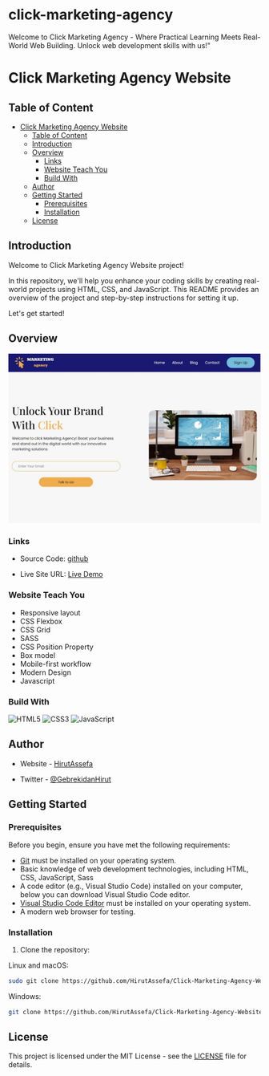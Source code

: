 # click-marketing-agency
Welcome to Click Marketing Agency - Where Practical Learning Meets Real-World Web Building. Unlock web development skills with us!"

# Click Marketing Agency Website

## Table of Content

- [Click Marketing Agency Website](#click-marketing-agency-website)
  - [Table of Content](#table-of-content)
  - [Introduction](#introduction)
  - [Overview](#overview)
    - [Links](#links)
    - [Website Teach You](#website-teach-you)
    - [Build With](#build-with)
  - [Author](#author)
  - [Getting Started](#getting-started)
    - [Prerequisites](#prerequisites)
    - [Installation](#installation)
  - [License](#license)

## Introduction

Welcome to Click Marketing Agency Website project!

In this repository, we'll help you enhance your coding skills by creating real-world projects using HTML, CSS, and JavaScript. This README provides an overview of the project and step-by-step instructions for setting it up.

Let's get started!

## Overview

![img](/design/clickdesktop.JPG)

<!-- ### Screenshot

- Small screen: ![Mobile](./design/clickmobile.JPG)
- large screen: ![Desk Top](./design/clickdesktop.JPG) -->

### Links

- Source Code: [github](https://github.com/HirutAssefa/Click-Marketing-Agency-Website)

- Live Site URL: [Live Demo](https://Click-Marketing-Agency-Website.netlify.app/)

### Website Teach You

- Responsive layout
- CSS Flexbox
- CSS Grid
- SASS
- CSS Position Property
- Box model
- Mobile-first workflow
- Modern Design
- Javascript

### Build With

![HTML5](https://img.shields.io/badge/-HTML5-1A1B27?style=flat&logo=html5&logoColor=ffffff&labelColor=E34F26)
![CSS3](https://img.shields.io/badge/-CSS3-1A1B27?style=flat&logo=css3&logoColor=ffffff&labelColor=1572B6)
![JavaScript](https://img.shields.io/badge/-JavaScript-1A1B27?style=flat&logo=javascript&labelColor=252526)

## Author

- Website - [HirutAssefa](https://HirutAssefa.github.io/Gebrekidan-portfolio/)

- Twitter - [@GebrekidanHirut](https://twitter.com/GebrekidanHirut)

## Getting Started

### Prerequisites

Before you begin, ensure you have met the following requirements:

- [Git](https://git-scm.com/downloads "Download Git") must be installed on your operating system.
- Basic knowledge of web development technologies, including HTML, CSS, JavaScript, Sass
- A code editor (e.g., Visual Studio Code) installed on your computer, below you can download Visual Studio Code editor.
- [Visual Studio Code Editor](https://code.visualstudio.com/download "Download VSCODE") must be installed on your operating system.
- A modern web browser for testing.

### Installation

1. Clone the repository:

Linux and macOS:

```bash
sudo git clone https://github.com/HirutAssefa/Click-Marketing-Agency-Website
```

Windows:

```bash
git clone https://github.com/HirutAssefa/Click-Marketing-Agency-Website
```

## License

This project is licensed under the MIT License - see the [LICENSE](LICENSE) file for details.

